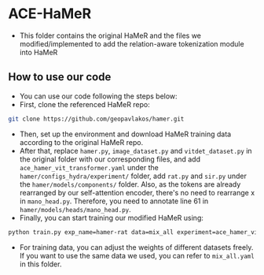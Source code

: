 
# ACE-HaMeR
 * This folder contains the original HaMeR and the files we modified/implemented to add the relation-aware tokenization module into HaMeR
## How to use our code
 * You can use our code following the steps below:
 * First, clone the referenced HaMeR repo:
 ```bash
 git clone https://github.com/geopavlakos/hamer.git
```
* Then, set up the environment and download HaMeR training data according to the original HaMeR repo.
* After that, replace `hamer.py`, `image_dataset.py` and `vitdet_dataset.py` in the original folder with our corresponding files, and add  `ace_hamer_vit_transformer.yaml` under the `hamer/configs_hydra/experiment/` folder, add `rat.py` and `sir.py` under the `hamer/models/components/` folder. Also, as the tokens are already rearranged by our self-attention encoder, there's no need to rearrange x in `mano_head.py`. Therefore, you need to annotate line 61 in `hamer/models/heads/mano_head.py`.
* Finally, you can start training our modified HaMeR using:
```bash
python train.py exp_name=hamer-rat data=mix_all experiment=ace_hamer_vit_transformer trainer=gpu launcher=local
```
* For training data, you can adjust the weights of different datasets freely. If you want to use the same data we used, you can refer to `mix_all.yaml` in this folder.
